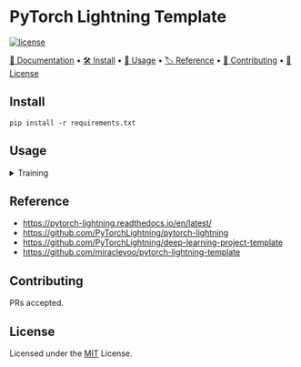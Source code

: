 # PyTorch Lightning Template

[![license](https://img.shields.io/github/license/npurson/pytorch-lightning-template.svg)](LICENSE)

[📘 Documentation](https://pytorch-lightning.readthedocs.io/en/latest/) •
[🛠️ Install](#install) •
[👋 Usage](#usage) •
[🏷️ Reference](#reference) •
[🤔 Contributing](#contributing) •
[🔑 License](#license)

## Install

```
pip install -r requirements.txt
```

## Usage

<details>
<summary>Training</summary>

```shell
python tools/train.py configs/config.yaml
```

</details>

## Reference

* https://pytorch-lightning.readthedocs.io/en/latest/
* https://github.com/PyTorchLightning/pytorch-lightning
* https://github.com/PyTorchLightning/deep-learning-project-template
* https://github.com/miracleyoo/pytorch-lightning-template

## Contributing

PRs accepted.

## License

Licensed under the [MIT](LICENSE) License.
